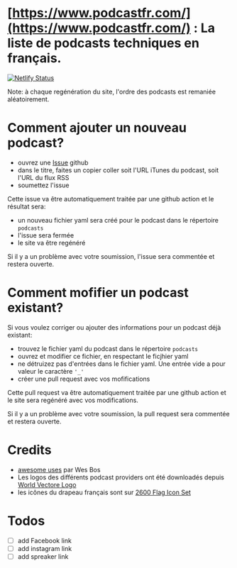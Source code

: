 # [https://www.podcastfr.com/](https://www.podcastfr.com/) : La liste de podcasts techniques en français.

[![Netlify Status](https://api.netlify.com/api/v1/badges/63f96c8f-2126-4f57-8dc3-4295341d40af/deploy-status)](https://app.netlify.com/sites/vigilant-hermann-fcaaec/deploys)

Note: à chaque regénération du site, l'ordre des podcasts est remaniée aléatoirement.

# Comment ajouter un nouveau podcast?
* ouvrez une [Issue](https://github.com/pcarion/podcastfr/issues) github
* dans le titre, faites un copier coller soit l'URL iTunes du podcast, soit l'URL du flux RSS
* soumettez l'issue

Cette issue va être automatiquement traitée par une github action et le résultat sera:
* un nouveau fichier yaml sera créé pour le podcast dans le répertoire `podcasts`
* l'issue sera fermée
* le site va être regénéré

Si il y a un problème avec votre soumission, l'issue sera commentée et restera ouverte.

# Comment mofifier un podcast existant?
Si vous voulez corriger ou ajouter des informations pour un podcast déjà existant:
* trouvez le fichier yaml du podcast dans le répertoire `podcasts`
* ouvrez et modifier ce fichier, en respectant le ficjhier yaml
* ne détruizez pas d'entrées dans le fichier yaml. Une entrée vide a pour valeur le caractère `'_'`
* créer une pull request avec vos mofifications

Cette pull request va être automatiquement traitée par une github action et le site sera regénéré avec vos modifications.

Si il y a un problème avec votre soumission, la pull request sera commentée et restera ouverte.

# Credits

- [awesome uses](https://github.com/wesbos/awesome-uses) par Wes Bos
- Les logos des différents podcast providers ont été downloadés depuis [World Vectore Logo](https://worldvectorlogo.com/)
- les icônes du drapeau français sont sur [2600 Flag Icon Set](https://www.gosquared.com/resources/flag-icons/)

# Todos
- [ ] add Facebook link
- [ ] add instagram link
- [ ] add spreaker link
